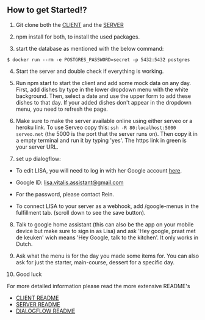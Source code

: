 ## How to get Started!?

1) Git clone both the [CLIENT](https://github.com/Official-Codaisseur-Graduate/lisa-client) and the [SERVER](https://github.com/Official-Codaisseur-Graduate/lisa-server)

2) npm install for both, to install the used packages.

3) start the database as mentioned with the below command:

`$ docker run --rm -e POSTGRES_PASSWORD=secret -p 5432:5432 postgres`

4) Start the server and double check if everything is working.

5) Run npm start to start the client and add some mock data on any day. First, add dishes by type in the lower dropdown menu with the white background. Then, select a date and use the upper form to add these dishes to that day. If your added dishes don't appear in the dropdown menu, you need to refresh the page.

6) Make sure to make the server available online using either serveo or a heroku link. 
To use Serveo copy this: `ssh -R 80:localhost:5000 serveo.net` (the 5000 is the port that the server runs on). Then copy it in a empty terminal and run it by typing 'yes'. The https link in green is your server URL.

7) set up dialogflow: 
* To edit LISA, you will need to log in with her Google account [here](https://dialogflow.cloud.google.com/#/agent/e4ee0583-d68d-4127-a8bd-49f3522ded28/intents).

* Google ID: lisa.vitalis.assistant@gmail.com
* For the password, please contact Rein.

* To connect LISA to your server as a webhook, add <!your server URL!>/google-menus in the fulfillment tab.
(scroll down to see the save button).

8) Talk to google home assistant (this can also be the app on your mobile device but make sure to sign in as Lisa) and ask 'Hey google, praat met de keuken' wich means 'Hey Google, talk to the kitchen'. It only works in Dutch.

9) Ask what the menu is for the day you made some items for. You can also ask for just the starter, main-course, dessert for a specific day.

10) Good luck

For more detailed information please read the more extensive README's
- [CLIENT README](https://github.com/Official-Codaisseur-Graduate/lisa-client/blob/master/README.md)
- [SERVER README](https://github.com/Official-Codaisseur-Graduate/lisa-server/blob/master/readme.md)
- [DIALOGFLOW README](https://github.com/Official-Codaisseur-Graduate/lisa-server/blob/master/dialogflow-README/README.md)
